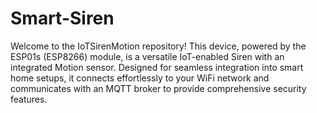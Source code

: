 # Smart-Siren
Welcome to the IoTSirenMotion repository! This device, powered by the ESP01s (ESP8266) module, is a versatile IoT-enabled Siren with an integrated Motion sensor. Designed for seamless integration into smart home setups, it connects effortlessly to your WiFi network and communicates with an MQTT broker to provide comprehensive security features.
